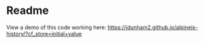 # Readme

View a demo of this code working here: https://jdunham2.github.io/alpinejs-history/?cf_store=initial+value
